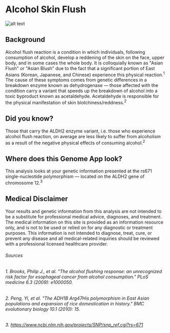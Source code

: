 # Alcohol Skin Flush

![alt text](https://www.eatrightontario.ca/EatRightOntario/media/Website-images-resized/Alcohol-v-2-resized.jpg)

## Background

Alcohol flush reaction is a condition in which individuals, following consumption of alcohol, develop a reddening of the skin on the face, upper body, and in some cases the whole body. It is colloquially known as "Asian Flush" or "Asian Blush" due to the fact that a significant portion of East Asians (Korean, Japanese, and Chinese) experience this physical reaction.<sup>1</sup> The cause of these symptoms comes from genetic differences in a breakdown enzyme known as dehydrogenase — those affected with the condition carry a variant that speeds up the breakdown of alcohol into a toxic byproduct known as acetaldehyde. Acetaldehyde is responsible for the physical manifestation of skin blotchiness/reddness.<sup>2</sup>

## Did you know?

Those that carry the ALDH2 enzyme variant, i.e. those who experience alcohol flush reaction, on average are less likely to suffer from alcoholism as a result of the negative physical effects of consuming alcohol.<sup>2</sup>

## Where does this Genome App look?

This analysis looks at your genetic information presented at the rs671 single-nucleotide polymorphism — located on the ALDH2 gene of chromosome 12.<sup>3</sup>

## Medical Disclaimer

Your results and genetic information from this analysis are not intended to be a substitute for professional medical advice, diagnoses, and treatment. The medical information on this site is provided as an information resource only, and is not to be used or relied on for any diagnostic or treatment purposes. This information is not intended to diagnose, treat, cure, or prevent any disease and all medical-related inquiries should be reviewed with a professional licensed healthcare provider.


###### Sources
###### 1. Brooks, Philip J., et al. "The alcohol flushing response: an unrecognized risk factor for esophageal cancer from alcohol consumption." PLoS medicine 6.3 (2009): e1000050.
###### 2. Peng, Yi, et al. "The ADH1B Arg47His polymorphism in East Asian populations and expansion of rice domestication in history." BMC evolutionary biology 10.1 (2010): 15.
###### 3. https://www.ncbi.nlm.nih.gov/projects/SNP/snp_ref.cgi?rs=671
